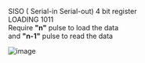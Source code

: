 SISO ( Serial-in Serial-out) 4 bit register <br>LOADING  1011<br>Require **"n"** pulse to load the data<br>and **"n-1"** pulse to read the data

![image](https://user-images.githubusercontent.com/81949971/214858068-23080317-ac4e-42ef-8295-f7b85b57b6cf.png)

